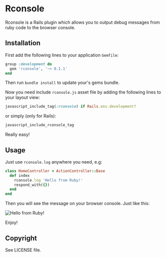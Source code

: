 Rconsole
========

Rconsole is a Rails plugin which allows you to output debug messages from ruby code to the
browser console.

## Installation

First add the following lines to your application `Gemfile`:

``` ruby
group :development do
  gem 'rconsole', '~> 0.1.1'
end
```

Then run `bundle install` to update your's gems bundle.

Now you need include `rconsole.js` asset file by adding the following lines to
your layout view:

``` ruby
javascript_include_tag(:rconsole) if Rails.env.development?
```

or simply (only for Rails):

```ruby
javascript_include_rconsole_tag
```

Really easy!

## Usage

Just use `rconsole.log` anywhere you need, e.g:

``` ruby
class HomeController < ActionController::Base
  def index
    rconsole.log 'Hello from Ruby!'
    respond_with({})
  end
end
```

Then you will see the message on your browser console. Just like this:

![Hello from Ruby!](https://dl.dropboxusercontent.com/u/11845683/hello_from_ruby.png)

Enjoy!

## Copyright

See LICENSE file.
